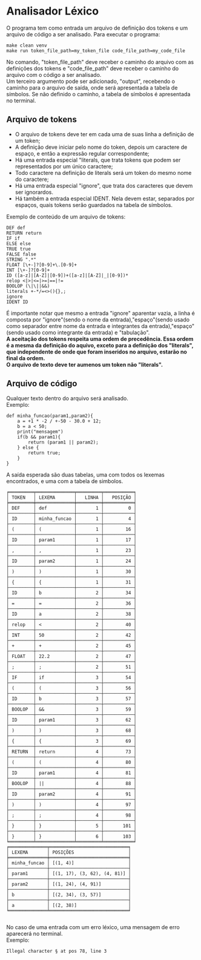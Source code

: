 # Analisador Léxico

O programa tem como entrada um arquivo de definição dos tokens e um arquivo de código a ser analisado. Para executar o programa:
```
make clean venv
make run token_file_path=my_token_file code_file_path=my_code_file
```
No comando, "token_file_path" deve receber o caminho do arquivo com as definições dos tokens e "code_file_path" deve receber o caminho do arquivo com o código a ser analisado.\
Um terceiro argumento pode ser adicionado, "output", recebendo o caminho para o arquivo de saída, onde será apresentada a tabela de símbolos. Se não definido o caminho, a tabela de símbolos é apresentada no terminal.

## Arquivo de tokens
- O arquivo de tokens deve ter em cada uma de suas linha a definição de um token;
- A definição deve iniciar pelo nome do token, depois um caractere de espaço, e então a expressão regular correspondente;
- Há uma entrada especial "literals, que trata tokens que podem ser representados por um único caractere;
- Todo caractere na definição de literals será um token do mesmo nome do caractere;
- Há uma entrada especial "ignore", que trata dos caracteres que devem ser ignorardos.
- Há também a entrada especial IDENT. Nela devem estar, separados por espaços, quais tokens serão guardados na tabela de símbolos.

Exemplo de conteúdo de um arquivo de tokens:
```
DEF def
RETURN return
IF if
ELSE else
TRUE true
FALSE false
STRING ".*"
FLOAT [\+-]?[0-9]+\.[0-9]+
INT [\+-]?[0-9]+
ID ([a-z]|[A-Z]|[0-9])+([a-z]|[A-Z]|_|[0-9])*
relop <|>|<=|>=|==|!=
BOOLOP (\|\||&&)
literals +-*/=<>(){},;
ignore   	
IDENT ID
```
É importante notar que mesmo a entrada "ignore" aparentar vazia, a linha é composta por "ignore"(sendo o nome da entrada),"espaço"(sendo usado como separador entre nome da entrada e integrantes da entrada),"espaço"(sendo usado como integrante da entrada) e "tabulação".\
**A aceitação dos tokens respeita uma ordem de precedência. Essa ordem é a mesma da definição do aquivo, exceto para a definição dos "literals", que independente de onde que foram inseridos no arquivo, estarão no final da ordem.**\
**O arquivo de texto deve ter aumenos um token não "literals".**

## Arquivo de código
Qualquer texto dentro do arquivo será analisado.\
Exemplo:
```
def minha_funcao(param1,param2){
	a = +1 * -2 / +-50 - 30.0 + 12;
	b = a < 50;
	print("mensagem")
	if(b && param1){
		return (param1 || param2);
	} else {
		return true;
	}
}

```
A saída esperada são duas tabelas, uma com todos os lexemas encontrados, e uma com a tabela de simbolos.
```
╒═════════╤══════════════╤═════════╤═══════════╕
│ TOKEN   │ LEXEMA       │   LINHA │   POSIÇÃO │
╞═════════╪══════════════╪═════════╪═══════════╡
│ DEF     │ def          │       1 │         0 │
├─────────┼──────────────┼─────────┼───────────┤
│ ID      │ minha_funcao │       1 │         4 │
├─────────┼──────────────┼─────────┼───────────┤
│ (       │ (            │       1 │        16 │
├─────────┼──────────────┼─────────┼───────────┤
│ ID      │ param1       │       1 │        17 │
├─────────┼──────────────┼─────────┼───────────┤
│ ,       │ ,            │       1 │        23 │
├─────────┼──────────────┼─────────┼───────────┤
│ ID      │ param2       │       1 │        24 │
├─────────┼──────────────┼─────────┼───────────┤
│ )       │ )            │       1 │        30 │
├─────────┼──────────────┼─────────┼───────────┤
│ {       │ {            │       1 │        31 │
├─────────┼──────────────┼─────────┼───────────┤
│ ID      │ b            │       2 │        34 │
├─────────┼──────────────┼─────────┼───────────┤
│ =       │ =            │       2 │        36 │
├─────────┼──────────────┼─────────┼───────────┤
│ ID      │ a            │       2 │        38 │
├─────────┼──────────────┼─────────┼───────────┤
│ relop   │ <            │       2 │        40 │
├─────────┼──────────────┼─────────┼───────────┤
│ INT     │ 50           │       2 │        42 │
├─────────┼──────────────┼─────────┼───────────┤
│ +       │ +            │       2 │        45 │
├─────────┼──────────────┼─────────┼───────────┤
│ FLOAT   │ 22.2         │       2 │        47 │
├─────────┼──────────────┼─────────┼───────────┤
│ ;       │ ;            │       2 │        51 │
├─────────┼──────────────┼─────────┼───────────┤
│ IF      │ if           │       3 │        54 │
├─────────┼──────────────┼─────────┼───────────┤
│ (       │ (            │       3 │        56 │
├─────────┼──────────────┼─────────┼───────────┤
│ ID      │ b            │       3 │        57 │
├─────────┼──────────────┼─────────┼───────────┤
│ BOOLOP  │ &&           │       3 │        59 │
├─────────┼──────────────┼─────────┼───────────┤
│ ID      │ param1       │       3 │        62 │
├─────────┼──────────────┼─────────┼───────────┤
│ )       │ )            │       3 │        68 │
├─────────┼──────────────┼─────────┼───────────┤
│ {       │ {            │       3 │        69 │
├─────────┼──────────────┼─────────┼───────────┤
│ RETURN  │ return       │       4 │        73 │
├─────────┼──────────────┼─────────┼───────────┤
│ (       │ (            │       4 │        80 │
├─────────┼──────────────┼─────────┼───────────┤
│ ID      │ param1       │       4 │        81 │
├─────────┼──────────────┼─────────┼───────────┤
│ BOOLOP  │ ||           │       4 │        88 │
├─────────┼──────────────┼─────────┼───────────┤
│ ID      │ param2       │       4 │        91 │
├─────────┼──────────────┼─────────┼───────────┤
│ )       │ )            │       4 │        97 │
├─────────┼──────────────┼─────────┼───────────┤
│ ;       │ ;            │       4 │        98 │
├─────────┼──────────────┼─────────┼───────────┤
│ }       │ }            │       5 │       101 │
├─────────┼──────────────┼─────────┼───────────┤
│ }       │ }            │       6 │       103 │
╘═════════╧══════════════╧═════════╧═══════════╛
╒══════════════╤═════════════════════════════╕
│ LEXEMA       │ POSIÇÕES                    │
╞══════════════╪═════════════════════════════╡
│ minha_funcao │ [(1, 4)]                    │
├──────────────┼─────────────────────────────┤
│ param1       │ [(1, 17), (3, 62), (4, 81)] │
├──────────────┼─────────────────────────────┤
│ param2       │ [(1, 24), (4, 91)]          │
├──────────────┼─────────────────────────────┤
│ b            │ [(2, 34), (3, 57)]          │
├──────────────┼─────────────────────────────┤
│ a            │ [(2, 38)]                   │
╘══════════════╧═════════════════════════════╛


```
No caso de uma entrada com um erro léxico, uma mensagem de erro aparecerá no terminal.\
Exemplo:
```
Illegal character § at pos 78, line 3
```
